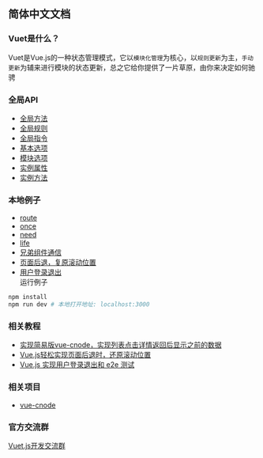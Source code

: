 ## 简体中文文档


### Vuet是什么？
Vuet是Vue.js的一种状态管理模式，它以`模块化管理`为核心，以`规则更新`为主，`手动更新`为辅来进行模块的状态更新，总之它给你提供了一片草原，由你来决定如何驰骋

### 全局API
- [全局方法](./global-function.md)
- [全局规则](./global-rules.md)
- [全局指令](./global-directives.md)
- [基本选项](./base-options.md)
- [模块选项](./modules-options.md)
- [实例属性](./instance-attr.md)
- [实例方法](./instance-function.md)

### 本地例子
- [route](../../examples/route)
- [once](../../examples/once)
- [need](../../examples/need)
- [life](../../examples/life)
- [兄弟组件通信](../../examples/brothers-communication)
- [页面后退，复原滚动位置](../../examples/route-scroll-cnode)
- [用户登录退出](../../examples/user-login-exit)  
运行例子
```bash
npm install
npm run dev # 本地打开地址: localhost:3000
```

### 相关教程
- [实现简易版vue-cnode，实现列表点击详情返回后显示之前的数据](https://cnodejs.org/topic/592398559e32cc84569a7228)
- [Vue.js轻松实现页面后退时，还原滚动位置](https://juejin.im/post/593cc512128fe1006ae14bd4)
- [Vue.js 实现用户登录退出和 e2e 测试](https://juejin.im/post/593eacb261ff4b006ca188d9)

### 相关项目
- [vue-cnode](https://github.com/lzxb/vue-cnode)

### 官方交流群
[Vuet.js开发交流群](//shang.qq.com/wpa/qunwpa?idkey=cc9b70a903a9df6c86380a6ec03f1488f6386200a2132d7d3a9fab0da37396eb)